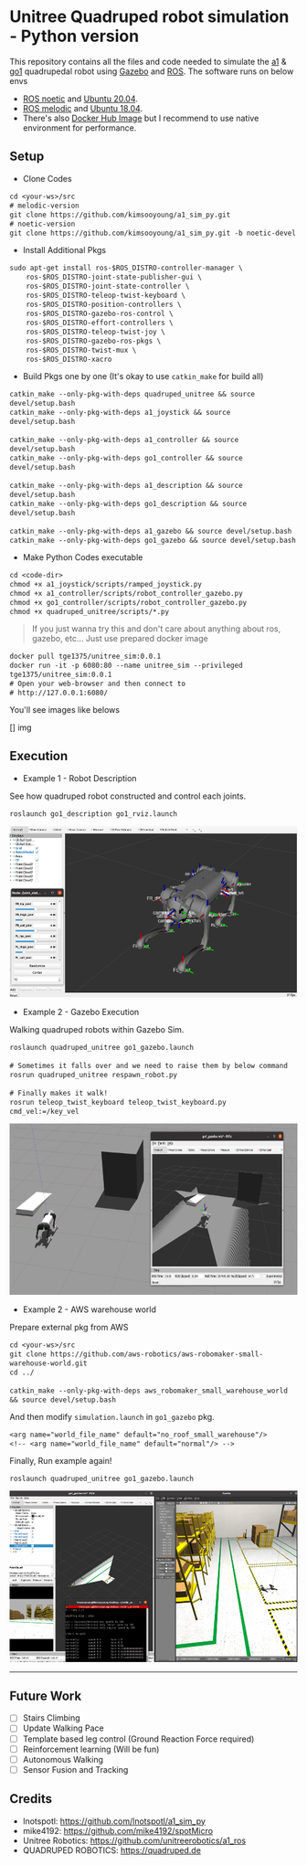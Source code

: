 # Unitree Quadruped robot simulation - Python version

This repository contains all the files and code needed to simulate the [a1](https://www.unitree.com/products/a1) & [go1](https://www.unitree.com/products/go1) quadrupedal robot using [Gazebo](http://gazebosim.org/) and [ROS](https://www.ros.org/).
The software runs on below envs

* [ROS noetic](http://wiki.ros.org/noetic) and [Ubuntu 20.04](http://www.releases.ubuntu.com/20.04/). 
* [ROS melodic](http://wiki.ros.org/melodic) and [Ubuntu 18.04](http://www.releases.ubuntu.com/18.04/).
* There's also [Docker Hub Image](https://hub.docker.com/repository/docker/tge1375/unitree_sim) but I recommend to use native environment for performance.

## Setup

* Clone Codes

```
cd <your-ws>/src
# melodic-version
git clone https://github.com/kimsooyoung/a1_sim_py.git
# noetic-version
git clone https://github.com/kimsooyoung/a1_sim_py.git -b noetic-devel
```

* Install Additional Pkgs

```
sudo apt-get install ros-$ROS_DISTRO-controller-manager \
	ros-$ROS_DISTRO-joint-state-publisher-gui \
	ros-$ROS_DISTRO-joint-state-controller \
	ros-$ROS_DISTRO-teleop-twist-keyboard \
	ros-$ROS_DISTRO-position-controllers \
	ros-$ROS_DISTRO-gazebo-ros-control \
	ros-$ROS_DISTRO-effort-controllers \
	ros-$ROS_DISTRO-teleop-twist-joy \
	ros-$ROS_DISTRO-gazebo-ros-pkgs \
	ros-$ROS_DISTRO-twist-mux \
	ros-$ROS_DISTRO-xacro
```

* Build Pkgs one by one (It's okay to use `catkin_make` for build all)

```
catkin_make --only-pkg-with-deps quadruped_unitree && source devel/setup.bash
catkin_make --only-pkg-with-deps a1_joystick && source devel/setup.bash

catkin_make --only-pkg-with-deps a1_controller && source devel/setup.bash
catkin_make --only-pkg-with-deps go1_controller && source devel/setup.bash

catkin_make --only-pkg-with-deps a1_description && source devel/setup.bash
catkin_make --only-pkg-with-deps go1_description && source devel/setup.bash

catkin_make --only-pkg-with-deps a1_gazebo && source devel/setup.bash
catkin_make --only-pkg-with-deps go1_gazebo && source devel/setup.bash
```

* Make Python Codes executable

```
cd <code-dir>
chmod +x a1_joystick/scripts/ramped_joystick.py
chmod +x a1_controller/scripts/robot_controller_gazebo.py
chmod +x go1_controller/scripts/robot_controller_gazebo.py
chmod +x quadruped_unitree/scripts/*.py
```

> If you just wanna try this and don't care about anything about ros, gazebo, etc... Just use prepared docker image

```
docker pull tge1375/unitree_sim:0.0.1
docker run -it -p 6080:80 --name unitree_sim --privileged tge1375/unitree_sim:0.0.1
# Open your web-browser and then connect to 
# http://127.0.0.1:6080/ 
```

You'll see images like belows

[] img

## Execution

* Example 1 - Robot Description

See how quadruped robot constructed and control each joints.

```
roslaunch go1_description go1_rviz.launch
```

<p align="center">
    <img src="./resources/go1_desc.png" height="300">
</p>

* Example 2 - Gazebo Execution

Walking quadruped robots within Gazebo Sim.

```
roslaunch quadruped_unitree go1_gazebo.launch

# Sometimes it falls over and we need to raise them by below command
rosrun quadruped_unitree respawn_robot.py

# Finally makes it walk!
rosrun teleop_twist_keyboard teleop_twist_keyboard.py cmd_vel:=/key_vel
```

<p align="center">
    <img src="./resources/go1_pcl.png" height="300">
</p>

* Example 2 - AWS warehouse world 

Prepare external pkg from AWS

```
cd <your-ws>/src
git clone https://github.com/aws-robotics/aws-robomaker-small-warehouse-world.git
cd ../

catkin_make --only-pkg-with-deps aws_robomaker_small_warehouse_world && source devel/setup.bash
```

And then modify `simulation.launch` in `go1_gazebo` pkg.

```
<arg name="world_file_name" default="no_roof_small_warehouse"/>
<!-- <arg name="world_file_name" default="normal"/> -->
```

Finally, Run example again!

```
roslaunch quadruped_unitree go1_gazebo.launch
```

<p align="center">
    <img src="./resources/go1_aws.png" height="300">
</p>

---

## Future Work

- [ ] Stairs Climbing
- [ ] Update Walking Pace
- [ ] Template based leg control (Ground Reaction Force required)
- [ ] Reinforcement learning (Will be fun)
- [ ] Autonomous Walking
- [ ] Sensor Fusion and Tracking

## Credits
 - lnotspotl: https://github.com/lnotspotl/a1_sim_py
 - mike4192: https://github.com/mike4192/spotMicro
 - Unitree Robotics: https://github.com/unitreerobotics/a1_ros
 - QUADRUPED ROBOTICS: https://quadruped.de
